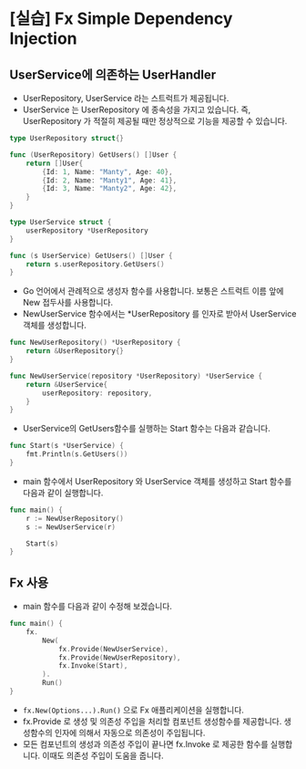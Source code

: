 # [실습] Fx Simple Dependency Injection

## UserService에 의존하는 UserHandler
* UserRepository, UserService 라는 스트럭트가 제공됩니다.
* UserService 는 UserRepository 에 종속성을 가지고 있습니다. 즉, UserRepository 가 적절히 제공될 때만 정상적으로 기능을 제공할 수 있습니다.

```go
type UserRepository struct{}

func (UserRepository) GetUsers() []User {
    return []User{
        {Id: 1, Name: "Manty", Age: 40},
        {Id: 2, Name: "Manty1", Age: 41},
        {Id: 3, Name: "Manty2", Age: 42},
    }
}

type UserService struct {
    userRepository *UserRepository
}

func (s UserService) GetUsers() []User {
    return s.userRepository.GetUsers()
}
```

* Go 언어에서 관례적으로 생성자 함수를 사용합니다. 보통은 스트럭트 이름 앞에 New 접두사를 사용합니다. 
* NewUserService 함수에서는 *UserRepository 를 인자로 받아서 UserService 객체를 생성합니다.
```go
func NewUserRepository() *UserRepository {
	return &UserRepository{}
}

func NewUserService(repository *UserRepository) *UserService {
	return &UserService{
        userRepository: repository,
    }
}
```

* UserService의 GetUsers함수를 실행하는 Start 함수는 다음과 같습니다.
```go
func Start(s *UserService) {
	fmt.Println(s.GetUsers())
}
```

* main 함수에서 UserRepository 와 UserService 객체를 생성하고 Start 함수를 다음과 같이 실행합니다.
```go
func main() {
	r := NewUserRepository()
	s := NewUserService(r)

	Start(s)
}
```

## Fx 사용
* main 함수를 다음과 같이 수정해 보겠습니다. 
```go
func main() {
	fx.
		New(
			fx.Provide(NewUserService),
			fx.Provide(NewUserRepository),
			fx.Invoke(Start),
		).
		Run()
}
```
* `fx.New(Options...).Run()` 으로 Fx 애플리케이션을 실행합니다. 
* fx.Provide 로 생성 및 의존성 주입을 처리할 컴포넌트 생성함수를 제공합니다. 생성함수의 인자에 의해서 자동으로 의존성이 주입됩니다. 
* 모든 컴포넌트의 생성과 의존성 주입이 끝나면 fx.Invoke 로 제공한 함수를 실행합니다. 이때도 의존성 주입이 도움을 줍니다.
